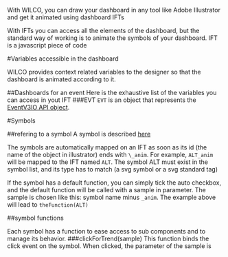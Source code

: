 With WILCO, you can draw your dashboard in any tool like Adobe Illustrator and get it animated using dashboard IFTs

With IFTs you can access all the elements of the dashboard, but the standard way of working is to animate the symbols of your dashboard.
IFT is a javascript piece of code 

#Variables accessible in the dashboard

WILCO provides context related variables to the designer so that the dashboard is animated according to it.

##Dashboards for an event
Here is the exhaustive list of the variables you can access in yout IFT
###EVT
`EVT` is an object that represents the [EventV3IO API object](/java/fw/wilco/api/EventV3IO.java).


#Symbols

##refering to a symbol
A symbol is described [here](../symbols.readme.md)

The symbols are automatically mapped on an IFT as soon as its id (the name of the object in illustrator) ends with `\_anim`. For example, `ALT_anim` will be mapped to the IFT named `ALT`.
The symbol ALT must exist in the symbol list, and its type has to match (a svg symbol or a svg standard tag)

If the symbol has a default function, you can simply tick the auto checkbox, and the default function will be called with a sample in parameter. The sample is chosen like this:
symbol name minus `_anim`. The example above will lead to `theFunction(ALT)`

##symbol functions

Each symbol has a function to ease access to sub components and to manage its behavior.
###clickForTrend(sample)
This function binds the click event on the symbol. When clicked, the parameter of the sample is 